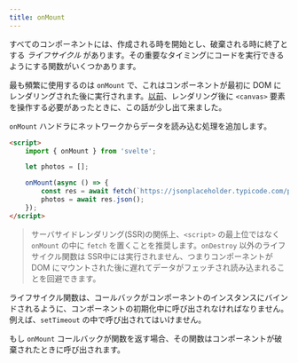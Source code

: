 ```yaml
---
title: onMount
---
```


すべてのコンポーネントには、作成される時を開始とし、破棄される時に終了とする *ライフサイクル* があります。その重要なタイミングにコードを実行できるようにする関数がいくつかあります。

最も頻繁に使用するのは `onMount` で、これはコンポーネントが最初に DOM にレンダリングされた後に実行されます。[以前](tutorial/bind-this)、レンダリング後に `<canvas>` 要素を操作する必要があったときに、この話が少し出て来ました。

`onMount` ハンドラにネットワークからデータを読み込む処理を追加します。

```html
<script>
	import { onMount } from 'svelte';

	let photos = [];

	onMount(async () => {
		const res = await fetch(`https://jsonplaceholder.typicode.com/photos?_limit=20`);
		photos = await res.json();
	});
</script>
```

> サーバサイドレンダリング(SSR)の関係上、`<script>` の最上位ではなく `onMount` の中に `fetch` を置くことを推奨します。`onDestroy` 以外のライフサイクル関数は SSR中には実行されません、つまりコンポーネントが DOM にマウントされた後に遅れてデータがフェッチされ読み込まれることを回避できます。

ライフサイクル関数は、コールバックがコンポーネントのインスタンスにバインドされるように、コンポーネントの初期化中に呼び出されなければなりません。例えば、`setTimeout` の中で呼び出されてはいけません。

もし `onMount` コールバックが関数を返す場合、その関数はコンポーネントが破棄されたときに呼び出されます。